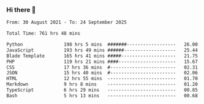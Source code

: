### Hi there 👋

<!--
**dominoto/dominoto** is a ✨ _special_ ✨ repository because its `README.md` (this file) appears on your GitHub profile.

Here are some ideas to get you started:

- 🔭 I’m currently working on ...
- 🌱 I’m currently learning ...
- 👯 I’m looking to collaborate on ...
- 🤔 I’m looking for help with ...
- 💬 Ask me about ...
- 📫 How to reach me: ...
- 😄 Pronouns: ...
- ⚡ Fun fact: ...
-->
<!--START_SECTION:waka-->

```txt
From: 30 August 2021 - To: 24 September 2025

Total Time: 761 hrs 48 mins

Python               198 hrs 5 mins  #######------------------   26.00 %
JavaScript           193 hrs 49 mins ######-------------------   25.44 %
Blade Template       165 hrs 41 mins #####--------------------   21.75 %
PHP                  119 hrs 21 mins ####---------------------   15.67 %
CSS                  17 hrs 36 mins  #------------------------   02.31 %
JSON                 15 hrs 40 mins  #------------------------   02.06 %
HTML                 12 hrs 55 mins  -------------------------   01.70 %
Markdown             9 hrs 8 mins    -------------------------   01.20 %
TypeScript           6 hrs 29 mins   -------------------------   00.85 %
Bash                 5 hrs 13 mins   -------------------------   00.68 %
```

<!--END_SECTION:waka-->
